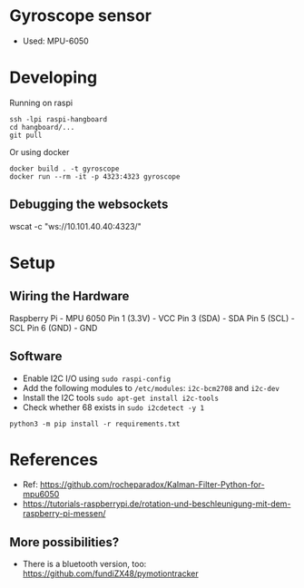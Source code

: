 # Gyroscope sensor

- Used: MPU-6050

# Developing
Running on raspi
```
ssh -lpi raspi-hangboard
cd hangboard/...
git pull
```
Or using docker
```
docker build . -t gyroscope
docker run --rm -it -p 4323:4323 gyroscope
```


## Debugging the websockets
wscat -c "ws://10.101.40.40:4323/"



# Setup 
## Wiring the Hardware

Raspberry Pi	- MPU 6050
Pin 1 (3.3V)	- VCC
Pin 3 (SDA)	    - SDA
Pin 5 (SCL)	    - SCL
Pin 6 (GND)	    - GND

## Software
+ Enable I2C I/O using `sudo raspi-config`
+ Add the following modules to `/etc/modules`: `i2c-bcm2708` and `i2c-dev`
+ Install the I2C tools `sudo apt-get install i2c-tools `
+ Check whether 68 exists in `sudo i2cdetect -y 1`
```
python3 -m pip install -r requirements.txt
```

# References
+ Ref: https://github.com/rocheparadox/Kalman-Filter-Python-for-mpu6050
+ https://tutorials-raspberrypi.de/rotation-und-beschleunigung-mit-dem-raspberry-pi-messen/

## More possibilities?
- There is a bluetooth version, too: https://github.com/fundiZX48/pymotiontracker